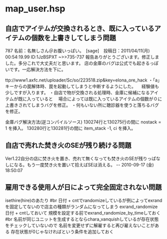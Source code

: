 # map_user.hsp


## 自店でアイテムが交換されるとき、既に入っているアイテムの個数を上書きしてしまう問題
787 名前：名無しさん＠お腹いっぱい。　[sage]　投稿日：2011/04/11(月) 00:54:19.99 ID:1JzBSPXT
~>>735-737
報告ありがとうございます。修正しました。多分これで大丈夫だと思います。
店の金庫のバグは公式でも起きるっぽいです。一応解決方法を下に。

ttp://www1.axfc.net/uploader/Sc/so/223518.zip&key=elona_ore_hack
・「a」キーからの罠解体時、罠を起動してしまうと中断するようにした。
　経験値も少しですが入ります。
・自店で物が交換される処理時、金庫に候補になるアイテムが既に入っていると
　場合によっては既に入っているアイテムの個数が０に上書きされてしまうバグを修正。
・何もいない所に聴診器を使うと落ちるバグを修正。

金庫バグ解決方法(逆コンパイルソース)
130274行と130275行の間に
nostack = 1
を挿入。
130280行と130281行の間に
item_stack -1, ci
を挿入。

## 自店で売れた焚き火のSEが残り続ける問題
Ver1.22自分の店に焚き火を置き、売れて無くなっても焚き火のSEが残りっぱなしになる。もう一度焚き火を置いて拾えばSEは消える。 -- 2010-09-17 (金) 18:50:07


## 雇用できる使用人が日によって完全固定されない問題
isethire(hire)のあたり
#br
日付 + cntでrandomizeしているが例によってexrandを固定してないので店主の種類がランダムになってしまう
exrand_randomize 日付 + cntしておいて
規模を設定する前でexrand_randomize_by_timeしておく
#br
名前が同じユニットを生成するとならchara_vanquishしているが存在状態をチェックしていないので
名前を変更せずに解雇すると再び雇えないことがある
存在状態が0じゃなければという条件を追加しておく

